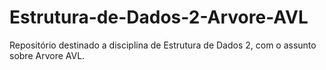 # Estrutura-de-Dados-2-Arvore-AVL
Repositório destinado a disciplina de Estrutura de Dados 2, com o assunto sobre Arvore AVL.
